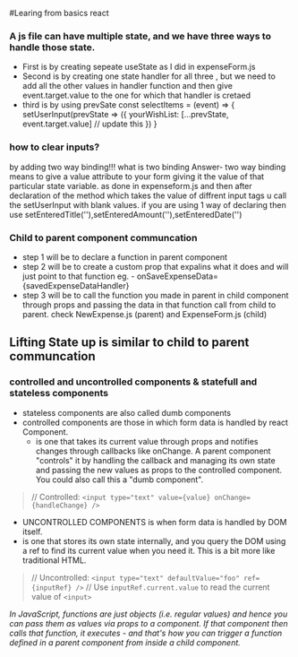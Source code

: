 #Learing from basics react 


### A js file can have multiple state, and we have three ways to handle those state.
- First is by creating sepeate useState as I did in expenseForm.js 
- Second is by creating one state handler for all three , but we need to add all the other values in handler function and then give event.target.value to the one for which that handler is cretaed
- third is by using prevSate
const selectItems = (event) => {
  setUserInput(prevState => ({
      yourWishList: [...prevState, event.target.value] // update this 
  })
}


### how to clear inputs?
by adding two way binding!!!
what is two binding
Answer- two way binding means to give a value attribute to your form giving it the value of that particular state variable. as done in expenseform.js and then after declaration of the method which takes the value of diffrent input tags u call the setUserInput with blank values. 
if you are using 1 way of declaring then use setEnteredTitle(''),setEnteredAmount(''),setEnteredDate('')


### Child to parent component communcation 
* step 1 will be to declare  a function in parent component 
* step 2 will be to create a custom prop that expalins what it does and will just point to that function eg. - onSaveExpenseData={savedExpenseDataHandler}
* step 3 will be to call the function you made in parent in child component through props and passing the data in that function call from child to parent. check NewExpense.js (parent) and ExpenseForm.js (child)


## Lifting State up is similar to child to parent communcation

### controlled and uncontrolled components & statefull and stateless components
- stateless components are also called dumb components
- controlled components are those in which form data is handled by react Component.
  - is one that takes its current value through props and notifies changes through callbacks like onChange. A parent component "controls" it by handling the callback and managing its own state and passing the new values as props to the controlled component. You could also call this a "dumb component".
 >  // Controlled:
  > `<input type="text" value={value} onChange={handleChange} />`


- UNCONTROLLED COMPONENTS is when form data is handled by DOM itself.
 - is one that stores its own state internally, and you query the DOM using a ref to find its current value when you need it. This is a bit more like traditional HTML.
> // Uncontrolled:
`<input type="text" defaultValue="foo" ref={inputRef} />`
> // Use `inputRef.current.value` to read the current value of `<input>`

*In JavaScript, functions are just objects (i.e. regular values) and hence you can pass them as values via props to a component. If that component then calls that function, it executes - and that's how you can trigger a function defined in a parent component from inside a child component.*

